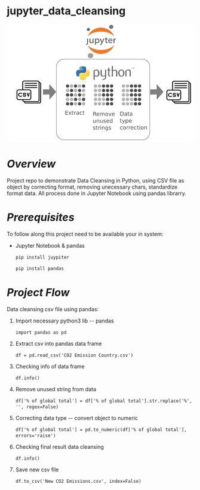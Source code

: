 # jupyter_data_cleansing
![Screenshot of a project interface](csv_cleansing.jpg)
# *Overview*
Project repo to demonstrate Data Cleansing in Python, using CSV file as object by correcting format, removing unecessary chars, standardize format data. All process done in Jupyter Notebook using pandas librarry.
# *Prerequisites*
To follow along this project need to be available your in system:
- Jupyter Notebook & pandas
  ```bash
  pip install juypiter
  ```
  ```bash
  pip install pandas
  ```
# *Project Flow*
Data cleansing csv file using pandas:
1. Import necessary python3 lib -- pandas
   ```python3
   import pandas as pd
   ```
3. Extract csv into pandas data frame
   ```python3
   df = pd.read_csv('CO2 Emission Country.csv')
   ```
5. Checking info of data frame
   ```python3
   df.info()
   ```
7. Remove unused string from data
   ```python3
   df['% of global total'] = df['% of global total'].str.replace('%', '', regex=False)
   ```
9. Correcting data type -- convert object to numeric
    ```python3
   df['% of global total'] = pd.to_numeric(df['% of global total'], errors='raise')
   ```
11. Checking final result data cleansing
    ```python3
    df.info()
    ```
13. Save new csv file
    ```python3
    df.to_csv('New CO2 Emissions.csv', index=False)
    ```
